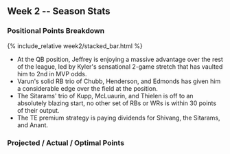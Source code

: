 ## Week 2 -- Season Stats

### Positional Points Breakdown
{% include_relative week2/stacked_bar.html %}
* At the QB position, Jeffrey is enjoying a massive advantage over the rest of the league, led by Kyler's sensational 2-game stretch that has vaulted him to 2nd in MVP odds. 
* Varun's solid RB trio of Chubb, Henderson, and Edmonds has given him a considerable edge over the field at the position. 
* The Sitarams' trio of Kupp, McLuaurin, and Thielen is off to an absolutely blazing start, no other set of RBs or WRs is within 30 points of their output. 
* The TE premium strategy is paying dividends for Shivang, the Sitarams, and Anant. 

### Projected / Actual / Optimal Points
